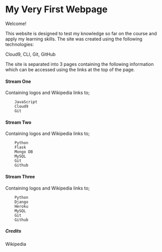 # My Very First Webpage

Welcome!

This website is designed to test my knowledge so far on the course and apply my learning skills. The site was created 
using the following technologies:

Cloud9, CLI, Git, GitHub

The site is separated into 3 pages containing the following information which can be accessed using the links at the top of the page.

#### Stream One

Containing logos and Wikipedia links to;

        JavaScript
        Cloud9
        Git
        
 #### Stream Two

Containing logos and Wikipedia links to;

        Python
        Flask
        Mongo DB
        MySQL
        Git
        Github
        
 #### Stream Three

Containing logos and Wikipedia links to;

        Python
        Django
        Heroku
        MySQL
        Git
        Github       


##### Credits

Wikipedia



